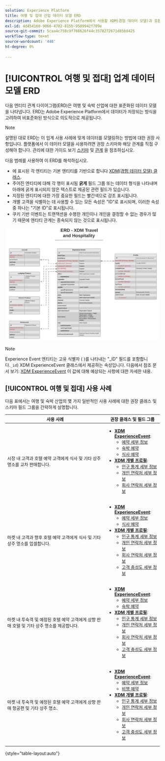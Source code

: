 ```yaml
---
solution: Experience Platform
title: 여행 및 접대 산업 데이터 모델 ERD
description: Adobe Experience Platform에서 사용할 XDM(경험 데이터 모델)과 호환되는 여행 및 숙박 업계에 대한 표준화된 데이터 모델을 설명하는 ERD(엔티티 관계 다이어그램)를 봅니다.
exl-id: 4d454160-9066-4702-815b-9509942f709e
source-git-commit: 5caa4c750c9f786626f44c3578272671d85b8425
workflow-type: tm+mt
source-wordcount: '448'
ht-degree: 0%

---
```


# [!UICONTROL 여행 및 접대] 업계 데이터 모델 ERD

다음 엔티티 관계 다이어그램(ERD)은 여행 및 숙박 산업에 대한 표준화된 데이터 모델을 나타냅니다. ERD는 Adobe Experience Platform에서 데이터가 저장되는 방식을 고려하여 비표준화된 방식으로 의도적으로 제공됩니다.

>[!NOTE]
>
>설명된 대로 ERD는 이 업계 사용 사례에 맞게 데이터를 모델링하는 방법에 대한 권장 사항입니다. 플랫폼에서 이 데이터 모델을 사용하려면 권장 스키마와 해당 관계를 직접 구성해야 합니다. 관리에 대한 가이드 보기 [스키마](../../ui/resources/schemas.md) 및 [관계](../../tutorials/relationship-ui.md) 을 참조하십시오.

다음 범례를 사용하여 이 ERD를 해석하십시오.

* 에 표시된 각 엔티티는 기본 엔티티를 기반으로 합니다 [XDM(경험 데이터 모델) 클래스](../composition.md#class).
* 주어진 엔티티에 대해 각 행이 표시됨 **굵게** 필드 그룹 또는 데이터 형식을 나타내며 아래에 굵게 표시되지 않은 텍스트로 제공된 관련 필드가 있습니다.
* 지정된 엔티티에 대한 가장 중요한 필드는 빨간색으로 강조 표시됩니다.
* 개별 고객을 식별하는 데 사용할 수 있는 모든 속성은 &quot;ID&quot;로 표시되며, 이러한 속성 중 하나는 &quot;기본 ID&quot;로 표시됩니다.
* 쿠키 기반 이벤트는 트랜잭션을 수행한 개인이나 개인을 결정할 수 없는 경우가 많기 때문에 엔티티 관계는 종속되지 않는 것으로 표시됩니다.

![](../../images/industries/travel-hospitality.png)

>[!NOTE]
>
>Experience Event 엔티티는 고유 식별자 ( )를 나타내는 &quot;_ID&quot; 필드를 포함합니다.`_id`) XDM ExperienceEvent 클래스에서 제공하는 속성입니다. 다음에서 참조 문서 보기: [XDM ExperienceEvent](../../classes/experienceevent.md) 이 값에 대해 예상되는 사항에 대한 자세한 내용.

## [!UICONTROL 여행 및 접대] 사용 사례

다음 표에서는 여행 및 숙박 산업의 몇 가지 일반적인 사용 사례에 대한 권장 클래스 및 스키마 필드 그룹을 간략하게 설명합니다.

| 사용 사례 | 권장 클래스 및 필드 그룹 |
| --- | --- |
| 시장 내 고객과 호텔 예약 고객에게 식사 및 기타 상주 명소를 교차 판매합니다. | <ul><li>**[XDM ExperienceEvent](../../classes/experienceevent.md)**:<ul><li>[예약 세부 정보](../../field-groups/event/reservation-details.md)</li><li>[숙박 예약](../../field-groups/event/lodging-reservation.md)</li><li>[식사 예약](../../field-groups/event/dining-reservation.md)</li></ul></li><li>**[XDM 개별 프로필](../../classes/individual-profile.md)**:<ul><li>[인구 통계 세부 정보](../../field-groups/profile/demographic-details.md)</li><li>[개인 연락처 세부 정보](../../field-groups/profile/personal-contact-details.md)</li><li>[회사 연락처 세부 정보](../../field-groups/profile/work-contact-details.md)</li></ul></li></ul> |
| 마켓 내 고객과 향후 호텔 예약 고객에게 식사 및 기타 상주 명소를 업셀합니다. | <ul><li>**[XDM ExperienceEvent](../../classes/experienceevent.md)**:<ul><li>[예약 세부 정보](../../field-groups/event/reservation-details.md)</li><li>[식사 예약](../../field-groups/event/dining-reservation.md)</li></ul></li><li>**[XDM 개별 프로필](../../classes/individual-profile.md)**:<ul><li>[인구 통계 세부 정보](../../field-groups/profile/demographic-details.md)</li><li>[개인 연락처 세부 정보](../../field-groups/profile/personal-contact-details.md)</li><li>[회사 연락처 세부 정보](../../field-groups/profile/work-contact-details.md)</li><li>[고객 충성도 세부 정보](../../field-groups/profile/loyalty-details.md)</li></ul></li></ul> |
| 마켓 내 투숙객 및 예정된 호텔 예약 고객에게 상향 판매 호텔 및 기타 상주 명소를 제공합니다. | <ul><li>**[XDM ExperienceEvent](../../classes/experienceevent.md)**:<ul><li>[예약 세부 정보](../../field-groups/event/reservation-details.md)</li><li>[숙박 예약](../../field-groups/event/lodging-reservation.md)</li></ul></li><li>**[XDM 개별 프로필](../../classes/individual-profile.md)**:<ul><li>[인구 통계 세부 정보](../../field-groups/profile/demographic-details.md)</li><li>[개인 연락처 세부 정보](../../field-groups/profile/personal-contact-details.md)</li><li>[회사 연락처 세부 정보](../../field-groups/profile/work-contact-details.md)</li><li>[고객 충성도 세부 정보](../../field-groups/profile/loyalty-details.md)</li></ul></li></ul> |
| 마켓 내 투숙객 및 예정된 호텔 예약 고객에게 상향 판매 항공편 및 기타 상주 명소. | <ul><li>**[XDM ExperienceEvent](../../classes/experienceevent.md)**:<ul><li>[예약 세부 정보](../../field-groups/event/reservation-details.md)</li><li>[비행 예약](../../field-groups/event/flight-reservation.md)</li></ul></li><li>**[XDM 개별 프로필](../../classes/individual-profile.md)**:<ul><li>[인구 통계 세부 정보](../../field-groups/profile/demographic-details.md)</li><li>[개인 연락처 세부 정보](../../field-groups/profile/personal-contact-details.md)</li><li>[회사 연락처 세부 정보](../../field-groups/profile/work-contact-details.md)</li><li>[고객 충성도 세부 정보](../../field-groups/profile/loyalty-details.md)</li></ul></li></ul> |

{style="table-layout:auto"}
